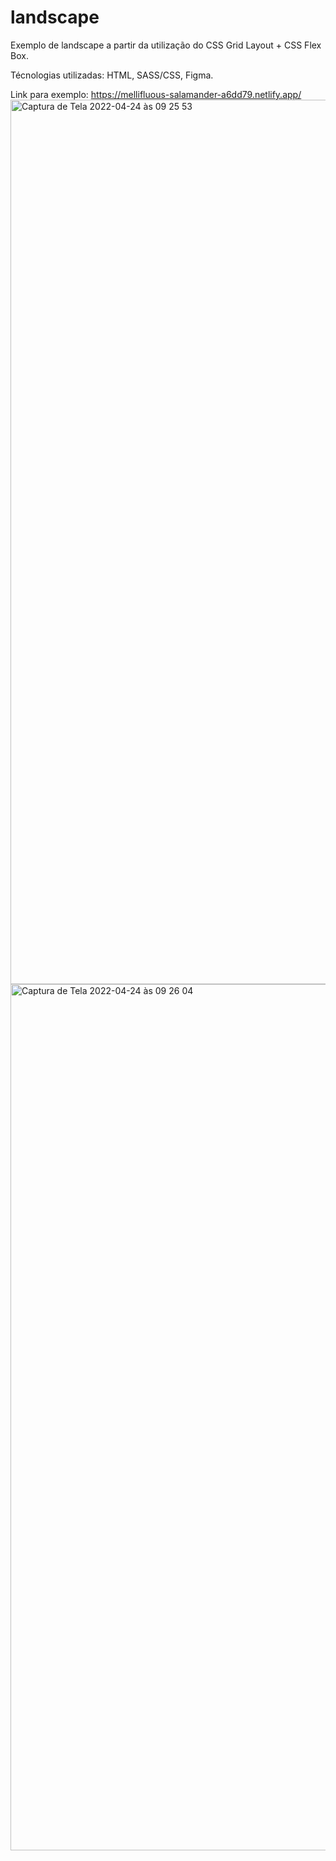 # landscape

Exemplo de landscape a partir da utilização do CSS Grid Layout + CSS Flex Box. 

Técnologias utilizadas: HTML, SASS/CSS, Figma.

Link para exemplo: 
https://mellifluous-salamander-a6dd79.netlify.app/
<img width="1415" alt="Captura de Tela 2022-04-24 às 09 25 53" src="https://user-images.githubusercontent.com/94414829/164967701-02b54e95-58ce-4999-a4df-27dda7b3442f.png">
<img width="1386" alt="Captura de Tela 2022-04-24 às 09 26 04" src="https://user-images.githubusercontent.com/94414829/164967711-ff2a374f-d4a6-47b1-beb1-d2e23b522fe0.png">


